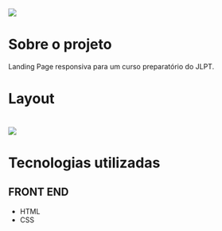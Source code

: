 # ![](https://i.ibb.co/zbWD26b/logo.png)

# Sobre o projeto

Landing Page responsiva para um curso preparatório do JLPT.

# Layout 
# ![](https://i.ibb.co/MG8vmKK/bg-img.png)

# Tecnologias utilizadas
## FRONT END
- HTML
- CSS
